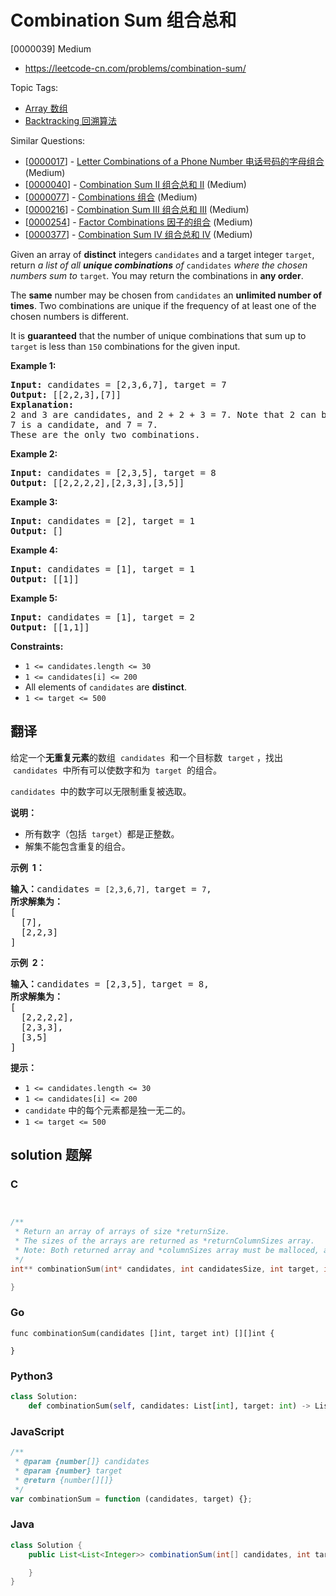 # Combination Sum 组合总和

[0000039] Medium

- https://leetcode-cn.com/problems/combination-sum/

Topic Tags:

- [Array 数组](https://leetcode-cn.com/tag/array/)
- [Backtracking 回溯算法](https://leetcode-cn.com/tag/backtracking/)

Similar Questions:

- [[0000017](https://leetcode-cn.com/problems/letter-combinations-of-a-phone-number/)] - [Letter Combinations of a Phone Number 电话号码的字母组合](./0000017.letter-combinations-of-a-phone-number.md) (Medium)
- [[0000040](https://leetcode-cn.com/problems/combination-sum-ii/)] - [Combination Sum II 组合总和 II](./0000040.combination-sum-ii.md) (Medium)
- [[0000077](https://leetcode-cn.com/problems/combinations/)] - [Combinations 组合](./0000077.combinations.md) (Medium)
- [[0000216](https://leetcode-cn.com/problems/combination-sum-iii/)] - [Combination Sum III 组合总和 III](./0000216.combination-sum-iii.md) (Medium)
- [[0000254](https://leetcode-cn.com/problems/factor-combinations/)] - [Factor Combinations 因子的组合](./0000254.factor-combinations.md) (Medium)
- [[0000377](https://leetcode-cn.com/problems/combination-sum-iv/)] - [Combination Sum IV 组合总和 Ⅳ](./0000377.combination-sum-iv.md) (Medium)

Given an array of **distinct** integers `candidates` and a target integer `target`, return _a list of all **unique combinations** of_ `candidates` _where the chosen numbers sum to_ `target`_._ You may return the combinations in **any order**.

The **same** number may be chosen from `candidates` an **unlimited number of times**. Two combinations are unique if the frequency of at least one of the chosen numbers is different.

It is **guaranteed** that the number of unique combinations that sum up to `target` is less than `150` combinations for the given input.

**Example 1:**

<pre><strong>Input:</strong> candidates = [2,3,6,7], target = 7
<strong>Output:</strong> [[2,2,3],[7]]
<strong>Explanation:</strong>
2 and 3 are candidates, and 2 + 2 + 3 = 7. Note that 2 can be used multiple times.
7 is a candidate, and 7 = 7.
These are the only two combinations.
</pre>

**Example 2:**

<pre><strong>Input:</strong> candidates = [2,3,5], target = 8
<strong>Output:</strong> [[2,2,2,2],[2,3,3],[3,5]]
</pre>

**Example 3:**

<pre><strong>Input:</strong> candidates = [2], target = 1
<strong>Output:</strong> []
</pre>

**Example 4:**

<pre><strong>Input:</strong> candidates = [1], target = 1
<strong>Output:</strong> [[1]]
</pre>

**Example 5:**

<pre><strong>Input:</strong> candidates = [1], target = 2
<strong>Output:</strong> [[1,1]]
</pre>

**Constraints:**

- `1 <= candidates.length <= 30`
- `1 <= candidates[i] <= 200`
- All elements of `candidates` are **distinct**.
- `1 <= target <= 500`

## 翻译

给定一个**无重复元素**的数组  `candidates`  和一个目标数  `target` ，找出  `candidates`  中所有可以使数字和为  `target`  的组合。

`candidates`  中的数字可以无限制重复被选取。

**说明：**

- 所有数字（包括  `target`）都是正整数。
- 解集不能包含重复的组合。

**示例  1：**

<pre><strong>输入：</strong>candidates = <code>[2,3,6,7], </code>target = <code>7</code>,
<strong>所求解集为：</strong>
[
  [7],
  [2,2,3]
]
</pre>

**示例  2：**

<pre><strong>输入：</strong>candidates = [2,3,5]<code>, </code>target = 8,
<strong>所求解集为：</strong>
[
&nbsp; [2,2,2,2],
&nbsp; [2,3,3],
&nbsp; [3,5]
]</pre>

**提示：**

- `1 <= candidates.length <= 30`
- `1 <= candidates[i] <= 200`
- `candidate` 中的每个元素都是独一无二的。
- `1 <= target <= 500`

## solution 题解

### C

```c


/**
 * Return an array of arrays of size *returnSize.
 * The sizes of the arrays are returned as *returnColumnSizes array.
 * Note: Both returned array and *columnSizes array must be malloced, assume caller calls free().
 */
int** combinationSum(int* candidates, int candidatesSize, int target, int* returnSize, int** returnColumnSizes){

}
```

### Go

```golang
func combinationSum(candidates []int, target int) [][]int {

}
```

### Python3

```python
class Solution:
    def combinationSum(self, candidates: List[int], target: int) -> List[List[int]]:
```

### JavaScript

```javascript
/**
 * @param {number[]} candidates
 * @param {number} target
 * @return {number[][]}
 */
var combinationSum = function (candidates, target) {};
```

### Java

```java
class Solution {
    public List<List<Integer>> combinationSum(int[] candidates, int target) {

    }
}
```
